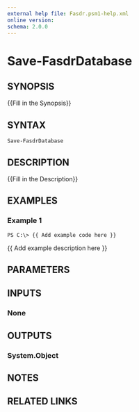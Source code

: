 ```yaml
---
external help file: Fasdr.psm1-help.xml
online version: 
schema: 2.0.0
---
```


# Save-FasdrDatabase
## SYNOPSIS
{{Fill in the Synopsis}}

## SYNTAX

```
Save-FasdrDatabase
```

## DESCRIPTION
{{Fill in the Description}}

## EXAMPLES

### Example 1
```
PS C:\> {{ Add example code here }}
```

{{ Add example description here }}

## PARAMETERS

## INPUTS

### None


## OUTPUTS

### System.Object

## NOTES

## RELATED LINKS

